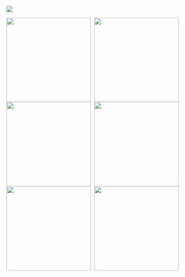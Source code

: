 <a href="https://www.codewars.com/users/GeorgCantor" target="_blank"><img src="https://www.codewars.com/users/GeorgCantor/badges/large" /></a>

<p align="left">
<a href="https://leetcode.com/GeorgCantor/" target="blank"><img align="center" src="https://leetcode.com/static/images/badges/2022/gif/2022-annual-100.gif" height="220" width="220" /></a>&nbsp;
<a href="https://leetcode.com/GeorgCantor/" target="blank"><img align="center" src="https://assets.leetcode.com/static_assets/marketing/2023-50.gif" height="220" width="220" /></a>&nbsp;
<a href="https://leetcode.com/GeorgCantor/" target="blank"><img align="center" src="https://assets.leetcode.com/static_assets/marketing/2024-50.gif" height="220" width="220" /></a>&nbsp;
<a href="https://leetcode.com/GeorgCantor/" target="blank"><img align="center" src="https://assets.leetcode.com/static_assets/others/2550.gif" height="220" width="220" /></a>&nbsp;
<a href="https://leetcode.com/GeorgCantor/" target="blank"><img align="center" src="https://assets.leetcode.com/static_assets/marketing/365.gif" height="220" width="220" /></a>&nbsp;
<a href="https://leetcode.com/GeorgCantor/" target="blank"><img align="center" src="https://assets.leetcode.com/static_assets/marketing/500_new.gif" height="220" width="220" /></a>&nbsp;
</a>&nbsp;
</p>
